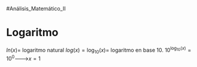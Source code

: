 #Análisis_Matemático_II 
# Logaritmo
$ln(x)$= logaritmo natural
$log(x)=\log_{10}(x)$= logaritmo en base 10. $10^{\log_{10}(x)} = 10^0$--->$x=1$